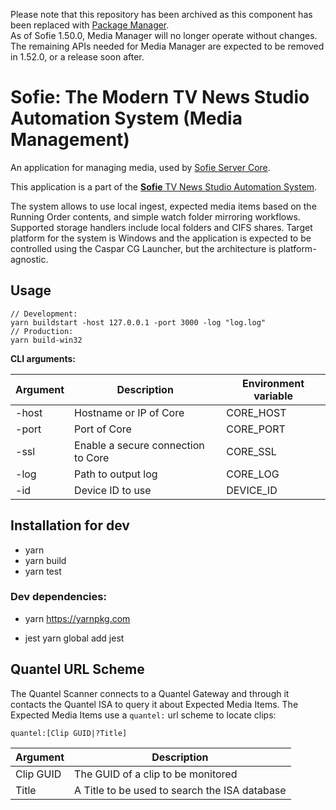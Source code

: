Please note that this repository has been archived as this component has been replaced with [Package Manager](https://github.com/nrkno/sofie-package-manager).  
As of Sofie 1.50.0, Media Manager will no longer operate without changes. The remaining APIs needed for Media Manager are expected to be removed in 1.52.0, or a release soon after.

# Sofie: The Modern TV News Studio Automation System (Media Management)
An application for managing media, used by [Sofie Server Core](https://github.com/nrkno/tv-automation-server-core).

This application is a part of the [**Sofie** TV News Studio Automation System](https://github.com/nrkno/Sofie-TV-automation/).

The system allows to use local ingest, expected media items based on the Running Order contents, and simple watch folder mirroring workflows. Supported storage handlers include local folders and CIFS shares. Target platform for the system is Windows and the application is expected to be controlled using the Caspar CG Launcher, but the architecture is platform-agnostic.  

## Usage
```
// Development:
yarn buildstart -host 127.0.0.1 -port 3000 -log "log.log"
// Production:
yarn build-win32
```

**CLI arguments:**

| Argument  | Description | Environment variable |
| ------------- | ------------- | --- |
| -host  | Hostname or IP of Core  | CORE_HOST  |
| -port  | Port of Core   |  CORE_PORT |
| -ssl	| Enable a secure connection to Core |  CORE_SSL |
| -log  | Path to output log |  CORE_LOG |
| -id   | Device ID to use | DEVICE_ID |

## Installation for dev

* yarn
* yarn build
* yarn test

### Dev dependencies:

* yarn
	https://yarnpkg.com

* jest
	yarn global add jest

## Quantel URL Scheme

The Quantel Scanner connects to a Quantel Gateway and through it contacts the Quantel ISA to query it about Expected Media Items. The Expected Media Items use a `quantel:` url scheme to locate clips:

`quantel:[Clip GUID|?Title]`

| Argument | Description |
| -------- | ----------- |
| Clip GUID | The GUID of a clip to be monitored |
| Title | A Title to be used to search the ISA database |
